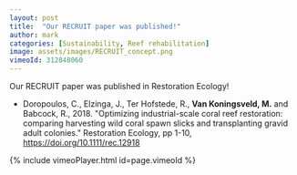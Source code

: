```yaml
---
layout: post
title:  "Our RECRUIT paper was published!"
author: mark
categories: [Sustainability, Reef rehabilitation]
image: assets/images/RECRUIT_concept.png
vimeoId: 312848060
---
```

Our RECRUIT paper was published in Restoration Ecology!

<ul>
  <li>Doropoulos, C., Elzinga, J., Ter Hofstede, R., <b>Van Koningsveld, M.</b> and Babcock, R., 2018. "Optimizing industrial-scale coral reef restoration: comparing harvesting wild coral spawn slicks and transplanting gravid adult colonies." Restoration Ecology, pp 1-10, <a href="https://doi.org/10.1111/rec.12918">https://doi.org/10.1111/rec.12918</a></li>
</ul>

{% include vimeoPlayer.html id=page.vimeoId %}